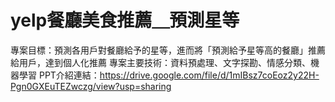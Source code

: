 # yelp餐廳美食推薦＿預測星等 
專案目標：預測各用戶對餐廳給予的星等，進而將「預測給予星等高的餐廳」推薦給用戶，達到個人化推薦
專案主要技術：資料預處理、文字探勘、情感分類、機器學習
PPT介紹連結：https://drive.google.com/file/d/1mIBsz7coEoz2y22H-Pgn0GXEuTEZwczg/view?usp=sharing
